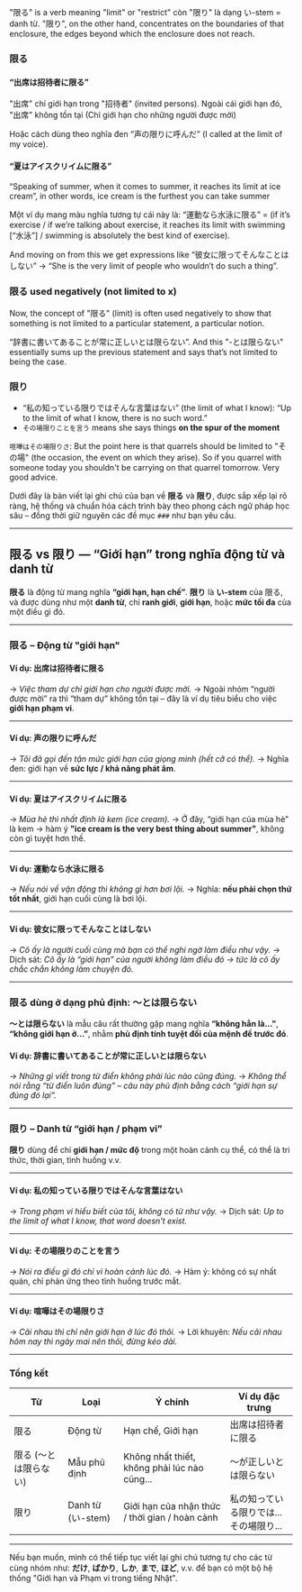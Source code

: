 "限る" is a verb meaning "limit" or "restrict" còn "限り" là dạng い-stem = danh từ.
"限り", on the other hand, concentrates on the boundaries of that enclosure, the edges beyond which the enclosure does not reach.
### 限る

#### “出席は招待者に限る”
"出席" chỉ giới hạn trong "招待者" (invited persons). Ngoài cái giới hạn đó, "出席" không tồn tại (Chỉ giới hạn cho những người được mời)

Hoặc cách dùng theo nghĩa đen “声の限りに呼んだ” (I called at the limit of my voice).
#### “夏はアイスクリイムに限る” 
“Speaking of summer, when it comes to summer, it reaches its limit at ice cream”, in other words, ice cream
is the furthest you can take summer

Một ví dụ mang màu nghĩa tương tự cái này là: “運動なら水泳に限る” = (if it’s exercise / if we’re talking about exercise, it reaches its limit with swimming [“水泳”] / swimming is absolutely the best kind of exercise).

And moving on from this we get expressions like “彼女に限ってそんなことはしない” -> “She is the very limit of people who wouldn’t do such a thing”. 
### 限る used negatively (not limited to x)
Now, the concept of "限る" (limit) is often used negatively to show that something is not limited to a
particular statement, a particular notion.

“辞書に書いてあることが常に正しいとは限らない”. And this "-とは限らない" essentially sums up the previous statement and says that’s not limited to being the case.
### 限り
- “私の知っている限りではそんな言葉はない” (the limit of what I know): “Up to the limit of what I know, there is no such word.”
- `その場限りことを言う` means she says things **on the spur of the moment**

`喧嘩はその場限りさ`: But the point here is that quarrels should be limited to "その場" (the occasion, the event on which they arise). So if you quarrel with someone today you shouldn't be carrying on that quarrel tomorrow.
Very good advice.


Dưới đây là bản viết lại ghi chú của bạn về **限る** và **限り**, được sắp xếp lại rõ ràng, hệ thống và chuẩn hóa cách trình bày theo phong cách ngữ pháp học sâu – đồng thời giữ nguyên các đề mục `###` như bạn yêu cầu.

---

## 限る vs 限り — “Giới hạn” trong nghĩa động từ và danh từ

**限る** là động từ mang nghĩa **“giới hạn, hạn chế”**.
**限り** là **い-stem** của 限る, và được dùng như một **danh từ**, chỉ **ranh giới**, **giới hạn**, hoặc **mức tối đa** của một điều gì đó.

---

### 限る – Động từ "giới hạn"

#### Ví dụ: 出席は招待者に限る

→ *Việc tham dự chỉ giới hạn cho người được mời.*
→ Ngoài nhóm “người được mời” ra thì “tham dự” không tồn tại – đây là ví dụ tiêu biểu cho việc **giới hạn phạm vi**.

---

#### Ví dụ: 声の限りに呼んだ

→ *Tôi đã gọi đến tận mức giới hạn của giọng mình (hết cỡ có thể).*
→ Nghĩa đen: giới hạn về **sức lực / khả năng phát âm**.

---

#### Ví dụ: 夏はアイスクリイムに限る

→ *Mùa hè thì nhất định là kem (ice cream).*
→ Ở đây, “giới hạn của mùa hè” là kem → hàm ý **"ice cream is the very best thing about summer"**, không còn gì tuyệt hơn thế.

---

#### Ví dụ: 運動なら水泳に限る

→ *Nếu nói về vận động thì không gì hơn bơi lội.*
→ Nghĩa: **nếu phải chọn thứ tốt nhất**, giới hạn cuối cùng là bơi lội.

---

#### Ví dụ: 彼女に限ってそんなことはしない

→ *Cô ấy là người cuối cùng mà bạn có thể nghi ngờ làm điều như vậy.*
→ Dịch sát: *Cô ấy là “giới hạn” của người không làm điều đó → tức là cô ấy chắc chắn không làm chuyện đó.*

---

### 限る dùng ở dạng phủ định: ～とは限らない

**～とは限らない** là mẫu câu rất thường gặp mang nghĩa **“không hẳn là...”**, **“không giới hạn ở...”**, nhằm **phủ định tính tuyệt đối của mệnh đề trước đó**.

#### Ví dụ: 辞書に書いてあることが常に正しいとは限らない

→ *Những gì viết trong từ điển không phải lúc nào cũng đúng.*
→ *Không thể nói rằng “từ điển luôn đúng” – câu này phủ định bằng cách “giới hạn sự đúng đó lại”.*

---

### 限り – Danh từ “giới hạn / phạm vi”

**限り** dùng để chỉ **giới hạn / mức độ** trong một hoàn cảnh cụ thể, có thể là tri thức, thời gian, tình huống v.v.

---

#### Ví dụ: 私の知っている限りではそんな言葉はない

→ *Trong phạm vi hiểu biết của tôi, không có từ như vậy.*
→ Dịch sát: *Up to the limit of what I know, that word doesn't exist.*

---

#### Ví dụ: その場限りのことを言う

→ *Nói ra điều gì đó chỉ vì hoàn cảnh lúc đó.*
→ Hàm ý: không có sự nhất quán, chỉ phản ứng theo tình huống trước mắt.

---

#### Ví dụ: 喧嘩はその場限りさ

→ *Cãi nhau thì chỉ nên giới hạn ở lúc đó thôi.*
→ Lời khuyên: *Nếu cãi nhau hôm nay thì ngày mai nên thôi, đừng kéo dài.*

---

### Tổng kết

| Từ           | Loại             | Ý chính                                        | Ví dụ đặc trưng              |
| ------------ | ---------------- | ---------------------------------------------- | ---------------------------- |
| 限る           | Động từ          | Hạn chế, Giới hạn                              | 出席は招待者に限る                    |
| 限る (～とは限らない) | Mẫu phủ định     | Không nhất thiết, không phải lúc nào cũng...   | ～が正しいとは限らない                  |
| 限り           | Danh từ (い-stem) | Giới hạn của nhận thức / thời gian / hoàn cảnh | 私の知っている限りでは... <br> その場限り... |

---

Nếu bạn muốn, mình có thể tiếp tục viết lại ghi chú tương tự cho các từ cùng nhóm như:
**だけ**, **ばかり**, **しか**, **まで**, **ほど**, v.v. để bạn có một bộ hệ thống "Giới hạn và Phạm vi trong tiếng Nhật".
